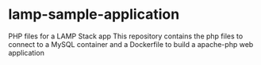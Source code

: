 # lamp-sample-application
PHP files for a LAMP Stack app 
This repository contains the php files to connect to a MySQL container and a Dockerfile to build a apache-php web application

